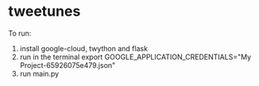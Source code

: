 # tweetunes

To run:

1) install google-cloud, twython and flask
2) run in the terminal export GOOGLE_APPLICATION_CREDENTIALS="My Project-65926075e479.json"
3) run main.py
